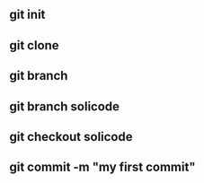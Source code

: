 ## git init
## git clone 
## git branch
## git branch solicode
## git checkout solicode
## git commit -m "my first commit"